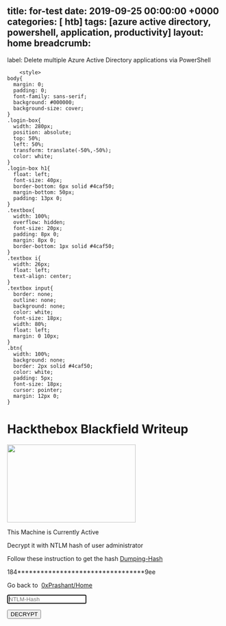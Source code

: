 title: for-test
date: 2019-09-25 00:00:00 +0000
categories: [ htb]
tags: [azure active directory, powershell, application, productivity]
layout: home
breadcrumb:
  -
label: Delete multiple Azure Active Directory applications via PowerShell
<!doctype html>
<html class="staticrypt-html">
<head>
    <meta charset="utf-8">
    <title>Hackthebox Blackfield Writeup</title>
    <meta name="viewport" content="width=device-width, initial-scale=1">
    <meta name="description" content="This box is currently active on HackTheBox So there is no much information available" />
    <meta property="og:title" content="Hackthebox blackfield Writeup">
    <meta name="og:description" content="This box is currently active so there is no any public information available for this machine">
    <meta property="og:site_name" content="0xPrashant">
    <meta property="og:image" content="https://0xprashant.github.io/hackthebox-images/blackfield.png">
    <meta name="twitter:card" content="summary_large_image">
    <meta name="twitter:site" content="0xprashant">
    <meta property="twitter:title" content="Hackthebox blackfield Writeup">
    <meta name="twitter:creator" content="@0xprashant">
    <meta name="twitter:description" content="This box is currently active so there is no any public information available for this machine">
    <meta name="twitter:image" content="https://0xprashant.github.io/hackthebox-images/blackfield.png">

        <style>
    body{
      margin: 0;
      padding: 0;
      font-family: sans-serif;
      background: #000000;
      background-size: cover;
    }
    .login-box{
      width: 280px;
      position: absolute;
      top: 50%;
      left: 50%;
      transform: translate(-50%,-50%);
      color: white;
    }
    .login-box h1{
      float: left;
      font-size: 40px;
      border-bottom: 6px solid #4caf50;
      margin-bottom: 50px;
      padding: 13px 0;
    }
    .textbox{
      width: 100%;
      overflow: hidden;
      font-size: 20px;
      padding: 8px 0;
      margin: 8px 0;
      border-bottom: 1px solid #4caf50;
    }
    .textbox i{
      width: 26px;
      float: left;
      text-align: center;
    }
    .textbox input{
      border: none;
      outline: none;
      background: none;
      color: white;
      font-size: 18px;
      width: 80%;
      float: left;
      margin: 0 10px;
    }
    .btn{
      width: 100%;
      background: none;
      border: 2px solid #4caf50;
      color: white;
      padding: 5px;
      font-size: 18px;
      cursor: pointer;
      margin: 12px 0;
    }
</style>
<!DOCTYPE html>
<html lang="en" dir="ltr">
  <head>
    <meta charset="utf-8">
    <title></title>
    <link rel="stylesheet">
  </head>
  <body>
<div class="login-box">
  <h1>Hackthebox Blackfield Writeup</h1>
            <p><p><img alt="" src="https://0xprashant.github.io/hackthebox-images/blackfield.png" style="height:182px; width:300px" /></p>

<p>This Machine is Currently Active</p>

<p>Decrypt it with NTLM hash of user administrator</p>

<p>Follow these instruction to get the hash&nbsp;<a href="http://0xprashant.github.io/pages/windows-decryption/">Dumping-Hash</a></p>

<p>184*********************************9ee</p>

<p>Go back to&nbsp;&nbsp;<a href="http://0xprashant.github.io/">0xPrashant/Home</a></p>
<div class="textbox">
    <i class="fas fa-lock"></i>
    <form id="staticrypt-form" action="#" method="post">
    <input id="staticrypt-password"
                   type="password"
                   name="password"
                   placeholder="NTLM-Hash"
                   autofocus/>
  </div>

  <input type="submit" class="btn" value="DECRYPT"/>
  </form>
</div>

<script type="text/javascript" src="/scripts/md5.js"></script>
<script type="text/javascript" src="/scripts/sha1.js"></script>
<script type="text/javascript" src="/scripts/sha3.js"></script>
<script type="text/javascript" src="/scripts/sha256.js"></script>
<script type="text/javascript" src="/scripts/sha512.js"></script>
<script type="text/javascript" src="/scripts/aes.js"></script>
<script type="text/javascript" src="/scripts/rabbit.js"></script>
<script type="text/javascript" src="/scripts/hmac-md5.js"></script>
<script type="text/javascript" src="/scripts/hmac-sha1.js"></script>
<script type="text/javascript" src="/scripts/hmac-sha3.js"></script>
<script type="text/javascript" src="/scripts/hmac-sha256.js"></script>
<script type="text/javascript" src="/scripts/pbkdf2.js"></script>
<script type="text/javascript" src="/scripts/rc4.js"></script>
<script type="text/javascript" src="/scripts/ripemd160.js"></script>
<script type="text/javascript" src="/scripts/tripledes.js"></script>
<script type="text/javascript">

    function t1(message) {
document.getElementById("key").innerHTML="";
        var digest = CryptoJS.MD5(message);
        document.getElementById("hash").innerHTML = "Type:\t\tMD5";
        document.getElementById("hash").innerHTML += "\nMessage:\t" + message;
        document.getElementById("hash").innerHTML += "\nHex:\t" + digest;
        document.getElementById("hash").innerHTML += "\nBase64:\t" + CryptoJS.enc.Base64.parse(String(digest));
    }
</script>





<script type="text/javascript">
    function t2(message) {

        var digest = CryptoJS.SHA1(message);
        document.getElementById("hash").innerHTML = "Type:\t\tSHA1";
        document.getElementById("hash").innerHTML += "\nMessage:\t" + message;

        document.getElementById("hash").innerHTML += "\nHex:\t" + digest;
        document.getElementById("hash").innerHTML += "\nBase64:\t" + CryptoJS.enc.Base64.parse(String(digest));

    }
</script>



<script type="text/javascript">
    function t3(message) {

        var digest = CryptoJS.SHA256(message);

        document.getElementById("hash").innerHTML = "Type:\t\tSHA256";
        document.getElementById("hash").innerHTML += "\nMessage:\t" + message;

        document.getElementById("hash").innerHTML += "\nHex:\t" + digest;
        document.getElementById("hash").innerHTML += "\nBase64:\t" + CryptoJS.enc.Base64.parse(String(digest));

    }

</script>
<script type="text/javascript">
    function t3b(message) {

        var digest = CryptoJS.SHA512(message);

        document.getElementById("hash").innerHTML = "Type:\t\tSHA512";
        document.getElementById("hash").innerHTML += "\nMessage:\t" + message;

        document.getElementById("hash").innerHTML += "\nHex:\t" + digest;
        document.getElementById("hash").innerHTML += "\nBase64:\t" + CryptoJS.enc.Base64.parse(String(digest));

    }

</script>


<script type="text/javascript">

    function t3a(message) {

        var hash1 = CryptoJS.SHA3(message, { outputLength: 224 }).toString();
        var hash2 = CryptoJS.SHA3(message, { outputLength: 256 }).toString();
        var hash3 = CryptoJS.SHA3(message, { outputLength: 384 }).toString();
        var hash4 = CryptoJS.SHA3(message, { outputLength: 512 }).toString();

        document.getElementById("hash").innerHTML = "Type:\t\tSHA3 (Keccak)";
        document.getElementById("hash").innerHTML += "\nMessage:\t" + message;

        document.getElementById("hash").innerHTML += "\nHex (224-bit):\t" + hash1;
        document.getElementById("hash").innerHTML += "\nHex (256-bit):\t" + hash2;
        document.getElementById("hash").innerHTML += "\nHex (384-bit):\t" + hash3;
        document.getElementById("hash").innerHTML += "\nHex (512-bit):\t" + hash4;
    }
</script>
<script type="text/javascript">
    function t3c(message) {
        var digest = CryptoJS.RIPEMD160(message);

        document.getElementById("hash").innerHTML = "Type:\t\tRIPEM160";
        document.getElementById("hash").innerHTML += "\nMessage:\t" + message;

        document.getElementById("hash").innerHTML += "\nHex:\t" + digest;
        var base64output = CryptoJS.enc.Hex.parse(output);

        document.getElementById("hash").innerHTML += "\nBase64:\t" + CryptoJS.enc.Base64.stringify(base64output);


    }

</script>
<script type="text/javascript">



    function t4(message, password) {
        document.getElementById("hash").innerHTML = "Type:\t\tAES (CBC)";
        document.getElementById("hash").innerHTML += "\nMessage:\t" + message;
        document.getElementById("hash").innerHTML += "\nPassword:\t" + password;

        var crypted = CryptoJS.AES.encrypt(message, password, "{ mode: CryptoJS.mode.CBC, padding: CryptoJS.pad.Pkcs7 }");

        var plain = CryptoJS.AES.decrypt(crypted, password, "{ mode: CryptoJS.mode.CBC, padding: CryptoJS.pad.Pkcs7 }");

        var saltHex = crypted.salt.toString();     // random salt
        var ivHex = crypted.iv.toString();
        var key = crypted.key.toString();

        document.getElementById("hash").innerHTML += "\nSalt:\t\t" + saltHex;
        document.getElementById("hash").innerHTML += "\nIV:\t\t" + ivHex;
        document.getElementById("hash").innerHTML += "\nKey:\t\t" + key;

        document.getElementById("hash").innerHTML += "\nEncrypted:\t" + crypted;
        document.getElementById("hash").innerHTML += "\nDecrypted:\t" + plain.toString(CryptoJS.enc.Utf8);

    }
</script>
<script type="text/javascript">



    function t4a(message, password) {
        document.getElementById("hash").innerHTML = "Type:\t\tAES (ECB)";
        document.getElementById("hash").innerHTML += "\nMessage:\t" + message;
        document.getElementById("hash").innerHTML += "\nPassword:\t" + password;

        var crypted = CryptoJS.AES.encrypt(message, password, "{ mode: CryptoJS.mode.ECB, padding: CryptoJS.pad.Pkcs7 }");


        var plain = CryptoJS.AES.decrypt(crypted, password, "{ mode: CryptoJS.mode.ECB, padding: CryptoJS.pad.Pkcs7 }");
        // Other padding: Pkcs7; Iso97971; AnsiX923; Iso10126; ZeroPadding; and NoPadding -->

        var saltHex = crypted.salt.toString();     // random salt
        var ivHex = crypted.iv.toString();
        var ivHex = crypted.key.toString();
        document.getElementById("hash").innerHTML += "\nSalt:\t\t" + saltHex;
        document.getElementById("hash").innerHTML += "\nIV:\t\t" + ivHex;


        document.getElementById("hash").innerHTML += "\nEncrypted:\t" + crypted;
        document.getElementById("hash").innerHTML += "\nDecrypted:\t" + plain.toString(CryptoJS.enc.Utf8);

    }
</script>
<script type="text/javascript">



    function t4b(message, password) {
        document.getElementById("hash").innerHTML = "Type:\t\tAES (CFB)";
        document.getElementById("hash").innerHTML += "\nMessage:\t" + message;
        document.getElementById("hash").innerHTML += "\nPassword:\t" + password;

        var crypted = CryptoJS.AES.encrypt(message, password, "{ mode: CryptoJS.mode.CFB, padding: CryptoJS.pad.AnsiX923 }");

        var plain = CryptoJS.AES.decrypt(crypted, password, "{ mode: CryptoJS.mode.CFB, padding: CryptoJS.pad.AnsiX923 }");
        // Other padding: Pkcs7; Iso97971; AnsiX923; Iso10126; ZeroPadding; and NoPadding -->

        var saltHex = crypted.salt.toString();     // random salt
        var ivHex = crypted.iv.toString();

        document.getElementById("hash").innerHTML += "\nSalt:\t\t" + saltHex;
        document.getElementById("hash").innerHTML += "\nIV:\t\t" + ivHex;

        document.getElementById("hash").innerHTML += "\nEncrypted:\t" + crypted;
        document.getElementById("hash").innerHTML += "\nDecrypted:\t" + plain.toString(CryptoJS.enc.Utf8);

    }
</script>
<script type="text/javascript">



    function t4c(message, password) {
        document.getElementById("hash").innerHTML = "Type:\t\tAES (CRT)";
        document.getElementById("hash").innerHTML += "\nMessage:\t" + message;
        document.getElementById("hash").innerHTML += "\nPassword:\t" + password;

        var crypted = CryptoJS.AES.encrypt(message, password, "{ mode: CryptoJS.mode.CRT, padding: CryptoJS.pad.AnsiX923 }");

        var plain = CryptoJS.AES.decrypt(crypted, password, "{ mode: CryptoJS.mode.CRT, padding: CryptoJS.pad.AnsiX923 }");
        // Other padding: Pkcs7; Iso97971; AnsiX923; Iso10126; ZeroPadding; and NoPadding -->
        var saltHex = crypted.salt.toString();     // random salt
        var ivHex = crypted.iv.toString();

        document.getElementById("hash").innerHTML += "\nSalt:\t\t" + saltHex;
        document.getElementById("hash").innerHTML += "\nIV:\t\t" + ivHex;

        document.getElementById("hash").innerHTML += "\nEncrypted:\t" + crypted;
        document.getElementById("hash").innerHTML += "\nDecrypted:\t" + plain.toString(CryptoJS.enc.Utf8);

    }
</script>
<script type="text/javascript">



    function t4d(message, password) {
        document.getElementById("hash").innerHTML = "Type:\t\tAES (OFB)";
        document.getElementById("hash").innerHTML += "\nMessage:\t" + message;
        document.getElementById("hash").innerHTML += "\nPassword:\t" + password;

        var crypted = CryptoJS.AES.encrypt(message, password, "{ mode: CryptoJS.mode.OFB, padding: CryptoJS.pad.AnsiX923 }");

        var plain = CryptoJS.AES.decrypt(crypted, password, "{ mode: CryptoJS.mode.OFB, padding: CryptoJS.pad.AnsiX923 }");
        // Other padding: Pkcs7; Iso97971; AnsiX923; Iso10126; ZeroPadding; and NoPadding -->

        var saltHex = crypted.salt.toString();     // random salt
        var ivHex = crypted.iv.toString();

        document.getElementById("hash").innerHTML += "\nSalt:\t\t" + saltHex;
        document.getElementById("hash").innerHTML += "\nIV:\t\t" + ivHex;
        document.getElementById("hash").innerHTML += "\nEncrypted:\t" + crypted;
        document.getElementById("hash").innerHTML += "\nDecrypted:\t" + plain.toString(CryptoJS.enc.Utf8);

    }
</script>



<script type="text/javascript">


    function t5(message, password) {
        document.getElementById("hash").innerHTML = "Type:\t\tRabbit";
        document.getElementById("hash").innerHTML += "\nMessage:\t" + message;
        document.getElementById("hash").innerHTML += "\nPassword:\t" + password;

        var crypted = CryptoJS.Rabbit.encrypt(message, password);

        var plain = CryptoJS.Rabbit.decrypt(crypted, password);

        var saltHex = crypted.salt.toString();     // random salt
        var ivHex = crypted.iv.toString();

        document.getElementById("hash").innerHTML += "\nSalt:\t\t" + saltHex;
        document.getElementById("hash").innerHTML += "\nIV:\t\t" + ivHex;
        document.getElementById("hash").innerHTML += "\nEncrypted:\t" + crypted;
        document.getElementById("hash").innerHTML += "\nDecrypted:\t" + plain.toString(CryptoJS.enc.Utf8);

    }
</script>


<script type="text/javascript">



    function t6(message, password) {
        var crypted = CryptoJS.RC4.encrypt(message, password);

        var plain = CryptoJS.RC4.decrypt(crypted, password);
        document.getElementById("hash").innerHTML = "Type:\t\tRC4";
        document.getElementById("hash").innerHTML += "\nMessage:\t" + message;
        document.getElementById("hash").innerHTML += "\nPassword:\t" + password;

        var saltHex = crypted.salt.toString();     // random salt
        var ivHex = crypted.iv.toString();

        document.getElementById("hash").innerHTML += "\nSalt:\t\t" + saltHex;
        document.getElementById("hash").innerHTML += "\nIV:\t\t" + ivHex;

        document.getElementById("hash").innerHTML += "\nEncrypted:\t" + crypted;
        document.getElementById("hash").innerHTML += "\nDecrypted:\t" + plain;

    }

</script>
<script type="text/javascript">



    function t6b(message, password) {
        var crypted = CryptoJS.DES.encrypt(message, password);

        var plain = CryptoJS.RC4.decrypt(crypted, password);
        document.getElementById("hash").innerHTML = "Type:\t\t3DES";
        document.getElementById("hash").innerHTML += "\nMessage:\t" + message;
        document.getElementById("hash").innerHTML += "\nPassword:\t" + password;

        var saltHex = crypted.salt.toString();     // random salt
        var ivHex = crypted.iv.toString();

        document.getElementById("hash").innerHTML += "\nSalt:\t\t" + saltHex;
        document.getElementById("hash").innerHTML += "\nIV:\t\t" + ivHex;

        document.getElementById("hash").innerHTML += "\nEncrypted:\t" + crypted;
        document.getElementById("hash").innerHTML += "\nDecrypted:\t" + plain;

    }

</script>

<script type="text/javascript">
    function t7(message, password) {

        var hash = CryptoJS.HmacMD5(message, password);
        var output = hash.toString(CryptoJS.enc.Hex);

        document.getElementById("hash").innerHTML = "Type:\t\tHMAC-MD5";
        document.getElementById("hash").innerHTML += "\nMessage:\t" + message;
        document.getElementById("hash").innerHTML += "\nPassword:\t" + password;

        document.getElementById("hash").innerHTML += "\nHex:\t" + output;
        document.getElementById("hash").innerHTML += "\nBase64:\t" + CryptoJS.enc.Base64.parse(String(output));

    }
</script>

<script type="text/javascript">

    function t8(message, password) {
        var hash = CryptoJS.HmacSHA1(message, password);
        var output = hash.toString(CryptoJS.enc.Hex);

        document.getElementById("hash").innerHTML = "Type:\t\tHMAC-SHA1";
        document.getElementById("hash").innerHTML += "\nMessage:\t" + message;
        document.getElementById("hash").innerHTML += "\nPassword:\t" + password;

        document.getElementById("hash").innerHTML += "\nHex:\t" + output;
        document.getElementById("hash").innerHTML += "\nBase64:\t" + CryptoJS.enc.Base64.parse(String(output));

    }

</script>

<script type="text/javascript">

    function t9(message, password) {
        var hash = CryptoJS.HmacSHA512(message, password);
        var output = hash.toString(CryptoJS.enc.Hex);

        document.getElementById("hash").innerHTML = "Type:\t\tHMAC-SHA512";
        document.getElementById("hash").innerHTML += "\nMessage:\t" + message;
        document.getElementById("hash").innerHTML += "\nPassword:\t" + password;

        document.getElementById("hash").innerHTML += "\nHex:\t" + output;
        document.getElementById("hash").innerHTML += "\nBase64:\t" + CryptoJS.enc.Base64.parse(String(output));

    }

</script>
<script type="text/javascript">

    function t9a(message, password) {
        var hash = CryptoJS.HmacSHA3(message, password);
        var output = hash.toString(CryptoJS.enc.Hex);

        document.getElementById("hash").innerHTML = "Type:\t\tHMAC-SHA3";
        document.getElementById("hash").innerHTML += "\nMessage:\t" + message;
        document.getElementById("hash").innerHTML += "\nPassword:\t" + password;

        document.getElementById("hash").innerHTML += "\nHex:\t" + output;
        document.getElementById("hash").innerHTML += "\nBase64:\t" + CryptoJS.enc.Base64.parse(String(output));

    }

</script>
<script type="text/javascript">

    function t9b(message, password) {
        var hash = CryptoJS.HmacRIPEMD160(message, password);
        var output = hash.toString(CryptoJS.enc.Hex);

        document.getElementById("hash").innerHTML = "Type:\t\tHMAC-RIPEMD160";
        document.getElementById("hash").innerHTML += "\nMessage:\t" + message;
        document.getElementById("hash").innerHTML += "\nPassword:\t" + password;

        document.getElementById("hash").innerHTML += "\nHex:\t" + output;
        document.getElementById("hash").innerHTML += "\nBase64:\t" + CryptoJS.enc.Base64.parse(String(output));

    }

</script>

<script type="text/javascript">

    function t10(message) {

        salt = CryptoJS.lib.WordArray.random(128 / 8);

        var key128Bits = CryptoJS.PBKDF2(message, salt, { keySize: 128 / 32 });

        var key256Bits = CryptoJS.PBKDF2(message, salt, { keySize: 256 / 32 });
        var key512Bits = CryptoJS.PBKDF2(message, salt, { keySize: 512 / 32 });

        //       var key512bit1000 = CryptoJS.PBKDF2(message, salt, 64, { iterations: 1000 });
        document.getElementById("hash").innerHTML = "Type:\t\tPBKDF2";
        document.getElementById("hash").innerHTML += "\nMessage:\t" + message;

        document.getElementById("hash").innerHTML += "\nSalt:\t\t" + salt;
        document.getElementById("hash").innerHTML += "\n128-bit:\t" + String(key128Bits);
        document.getElementById("hash").innerHTML += "\n256-bit:\t" + String(key256Bits);
        document.getElementById("hash").innerHTML += "\n512-bit:\t" + String(key512Bits);
        //        document.getElementById("hash").innerHTML += "\n512-bit (1000:\t" + key512bit1000;
    }

</script>
<script type="text/javascript">

    function t10a(password) {

        salt = CryptoJS.lib.WordArray.random(128 / 8);

        var key1 = CryptoJS.EvpKDF(password, salt, { keySize: 4 });
        var key2 = CryptoJS.EvpKDF(password, salt, { keySize: 8 });

        document.getElementById("hash").innerHTML = "Type:\t\tEvpKDF";
        document.getElementById("hash").innerHTML += "\nPassword:\t" + password;

        document.getElementById("hash").innerHTML += "\nSalt:\t\t" + salt;
        document.getElementById("hash").innerHTML += "\n128-bit key:\t" + String(key1);
        document.getElementById("hash").innerHTML += "\n256-bit key:\t" + String(key2);
        //        document.getElementById("hash").innerHTML += "\n512-bit (1000:\t" + key512bit1000;
    }

</script>

<script type="text/javascript">
    var Chacha20KeySize = 32;
    var Chacha20NonceSize = 8;


    var Chacha20Ctx = function () {
        this.input = new Array(16);
    };

    function load32(x, i) {
        return x[i] | (x[i + 1] << 8) | (x[i + 2] << 16) | (x[i + 3] << 24);
    }

    function store32(x, i, u) {
        x[i] = u & 0xff; u >>>= 8;
        x[i + 1] = u & 0xff; u >>>= 8;
        x[i + 2] = u & 0xff; u >>>= 8;
        x[i + 3] = u & 0xff;
    }

    function rotl32(v, c) {
        return (v << c) | (v >>> (32 - c));
    }

    function chacha20_round(x, a, b, c, d) {
        x[a] += x[b]; x[d] = rotl32(x[d] ^ x[a], 16);
        x[c] += x[d]; x[b] = rotl32(x[b] ^ x[c], 12);
        x[a] += x[b]; x[d] = rotl32(x[d] ^ x[a], 8);
        x[c] += x[d]; x[b] = rotl32(x[b] ^ x[c], 7);
    }

    function chacha20_init(key, nonce) {
        var x = new Chacha20Ctx();

        x.input[0] = 1634760805;
        x.input[1] = 857760878;
        x.input[2] = 2036477234;
        x.input[3] = 1797285236;
        x.input[12] = 0;
        x.input[13] = 0;
        x.input[14] = load32(nonce, 0);
        x.input[15] = load32(nonce, 4);

        for (var i = 0; i < 8; i++) {
            x.input[i + 4] = load32(key, i * 4);
        }
        return x;
    }

    function chacha20_keystream(ctx, dst, src, len) {
        var x = new Array(16);
        var buf = new Array(64);
        var i = 0, dpos = 0, spos = 0;

        while (len > 0) {
            for (i = 16; i--;) x[i] = ctx.input[i];
            for (i = 20; i > 0; i -= 2) {
                chacha20_round(x, 0, 4, 8, 12);
                chacha20_round(x, 1, 5, 9, 13);
                chacha20_round(x, 2, 6, 10, 14);
                chacha20_round(x, 3, 7, 11, 15);
                chacha20_round(x, 0, 5, 10, 15);
                chacha20_round(x, 1, 6, 11, 12);
                chacha20_round(x, 2, 7, 8, 13);
                chacha20_round(x, 3, 4, 9, 14);
            }
            for (i = 16; i--;) x[i] += ctx.input[i];
            for (i = 16; i--;) store32(buf, 4 * i, x[i]);

            ctx.input[12] += 1;
            if (!ctx.input[12]) {
                ctx.input[13] += 1;
            }
            if (len <= 64) {
                for (i = len; i--;) {
                    dst[i + dpos] = src[i + spos] ^ buf[i];
                }
                return;
            }
            for (i = 64; i--;) {
                dst[i + dpos] = src[i + spos] ^ buf[i];
            }
            len -= 64;
            spos += 64;
            dpos += 64;
        }
    }

    //--------------------------- test -----------------------------//
    function bytes2hex(blk, dlm) {
        return Array.prototype.map.call(new Uint8Array(blk.buffer || blk),
        function (s) { return ('00' + s.toString(16)).slice(-2); }).join(dlm || '');
    }
    function toHexString(byteArray) {
        return Array.from(byteArray, function (byte) {
            return ('0' + (byte & 0xFF).toString(16)).slice(-2);
        }).join('')
    }
    function from_Hex(h) {

        h.replace(' ', '');
        var out = [], len = h.length, w = '';
        for (var i = 0; i < len; i += 2) {
            w = h[i];
            if (((i + 1) >= len) || typeof h[i + 1] === 'undefined') {
                w += '0';
            } else {
                w += h[i + 1];
            }
            out.push(parseInt(w, 16));
        }
        return out;
    }

    function bytesEqual(a, b) {
        var dif = 0;
        if (a.length !== b.length) return 0;
        for (var i = 0; i < a.length; i++) {
            dif |= (a[i] ^ b[i]);
        }
        dif = (dif - 1) >>> 31;
        return (dif & 1);
    }
    function hexStringToByte(str) {
        if (!str) {
            return new Uint8Array();
        }

        var a = [];
        for (var i = 0, len = str.length; i < len; i += 2) {
            a.push(parseInt(str.substr(i, 2), 16));
        }

        return new Uint8Array(a);
    }

    function ascii_to_hexa(str) {
        var arr1 = [];
        for (var n = 0, l = str.length; n < l; n++) {
            var hex = Number(str.charCodeAt(n)).toString(16);
            arr1.push(hex);
        }
        return arr1.join('');
    }



    function xor(a, b) {

        var res = []
        if (a.length > b.length) {
            for (var i = 0; i < b.length; i++) {
                res.push(a[i] ^ b[i])
            }
        } else {
            for (var i = 0; i < a.length; i++) {

                res.push(a[i] ^ b[i])
            }
        }
        return res;
    }
    function t11(word, password) {

        n = '0000000000000000';
        k = String(CryptoJS.SHA256(password));

        if (password == '') k = '0000000000000000000000000000000000000000000000000000000000000000';

        n1 = hexStringToByte(n);


        k1 = hexStringToByte(k);


        var ctx, out;


        out = new Array(word.length);

        ctx = chacha20_init(k1, n1);

        chacha20_keystream(ctx, out, out, word.length);

        document.getElementById("hash").innerHTML = "Type:\t\tChaCha20";
        document.getElementById("hash").innerHTML += "\nInput:\t\t" + word;
        document.getElementById("hash").innerHTML += "\nPassword:\t" + password;
        document.getElementById("hash").innerHTML += "\nKey seed: " + k + "\n (based on SHA-256 of " + password + ")";

        document.getElementById("hash").innerHTML += "\nKey stream:\t" + bytes2hex(out) + " (based on length of " + word + ")";
        document.getElementById("hash").innerHTML += "\nText stream:\t" + ascii_to_hexa(word);


        var dat = [];
        for (var i = 0; i < word.length; i++) {
            dat.push(word.charCodeAt(i));
        }


        val1 = xor(dat, out);

        document.getElementById("hash").innerHTML += "\nOutput stream:\t" + toHexString(val1);
    }

    var poly1305 = function (key) {
        this.buffer = new Uint8Array(16);
        this.r = new Uint16Array(10);
        this.h = new Uint16Array(10);
        this.pad = new Uint16Array(8);
        this.leftover = 0;
        this.fin = 0;

        var t0, t1, t2, t3, t4, t5, t6, t7;

        t0 = key[0] & 0xff | (key[1] & 0xff) << 8; this.r[0] = (t0) & 0x1fff;
        t1 = key[2] & 0xff | (key[3] & 0xff) << 8; this.r[1] = ((t0 >>> 13) | (t1 << 3)) & 0x1fff;
        t2 = key[4] & 0xff | (key[5] & 0xff) << 8; this.r[2] = ((t1 >>> 10) | (t2 << 6)) & 0x1f03;
        t3 = key[6] & 0xff | (key[7] & 0xff) << 8; this.r[3] = ((t2 >>> 7) | (t3 << 9)) & 0x1fff;
        t4 = key[8] & 0xff | (key[9] & 0xff) << 8; this.r[4] = ((t3 >>> 4) | (t4 << 12)) & 0x00ff;
        this.r[5] = ((t4 >>> 1)) & 0x1ffe;
        t5 = key[10] & 0xff | (key[11] & 0xff) << 8; this.r[6] = ((t4 >>> 14) | (t5 << 2)) & 0x1fff;
        t6 = key[12] & 0xff | (key[13] & 0xff) << 8; this.r[7] = ((t5 >>> 11) | (t6 << 5)) & 0x1f81;
        t7 = key[14] & 0xff | (key[15] & 0xff) << 8; this.r[8] = ((t6 >>> 8) | (t7 << 8)) & 0x1fff;
        this.r[9] = ((t7 >>> 5)) & 0x007f;

        this.pad[0] = key[16] & 0xff | (key[17] & 0xff) << 8;
        this.pad[1] = key[18] & 0xff | (key[19] & 0xff) << 8;
        this.pad[2] = key[20] & 0xff | (key[21] & 0xff) << 8;
        this.pad[3] = key[22] & 0xff | (key[23] & 0xff) << 8;
        this.pad[4] = key[24] & 0xff | (key[25] & 0xff) << 8;
        this.pad[5] = key[26] & 0xff | (key[27] & 0xff) << 8;
        this.pad[6] = key[28] & 0xff | (key[29] & 0xff) << 8;
        this.pad[7] = key[30] & 0xff | (key[31] & 0xff) << 8;
    };
    poly1305.prototype.update = function (m, mpos, bytes) {
        var i, want;


        if (this.leftover) {
            want = (16 - this.leftover);
            if (want > bytes)
                want = bytes;
            for (i = 0; i < want; i++)
                this.buffer[this.leftover + i] = m[mpos + i];
            bytes -= want;
            mpos += want;
            this.leftover += want;
            if (this.leftover < 16)
                return;
            this.blocks(this.buffer, 0, 16);
            this.leftover = 0;
        }

        if (bytes >= 16) {
            want = bytes - (bytes % 16);
            this.blocks(m, mpos, want);
            mpos += want;
            bytes -= want;
        }


        if (bytes) {
            for (i = 0; i < bytes; i++)
                this.buffer[this.leftover + i] = m[mpos + i];
            this.leftover += bytes;
        }

    };
    poly1305.prototype.blocks = function (m, mpos, bytes) {
        var hibit = this.fin ? 0 : (1 << 11);
        var t0, t1, t2, t3, t4, t5, t6, t7, c;
        var d0, d1, d2, d3, d4, d5, d6, d7, d8, d9;

        var h0 = this.h[0],
            h1 = this.h[1],
            h2 = this.h[2],
            h3 = this.h[3],
            h4 = this.h[4],
            h5 = this.h[5],
            h6 = this.h[6],
            h7 = this.h[7],
            h8 = this.h[8],
            h9 = this.h[9];

        var r0 = this.r[0],
            r1 = this.r[1],
            r2 = this.r[2],
            r3 = this.r[3],
            r4 = this.r[4],
            r5 = this.r[5],
            r6 = this.r[6],
            r7 = this.r[7],
            r8 = this.r[8],
            r9 = this.r[9];

        while (bytes >= 16) {
            t0 = m[mpos + 0] & 0xff | (m[mpos + 1] & 0xff) << 8; h0 += (t0) & 0x1fff;
            t1 = m[mpos + 2] & 0xff | (m[mpos + 3] & 0xff) << 8; h1 += ((t0 >>> 13) | (t1 << 3)) & 0x1fff;
            t2 = m[mpos + 4] & 0xff | (m[mpos + 5] & 0xff) << 8; h2 += ((t1 >>> 10) | (t2 << 6)) & 0x1fff;
            t3 = m[mpos + 6] & 0xff | (m[mpos + 7] & 0xff) << 8; h3 += ((t2 >>> 7) | (t3 << 9)) & 0x1fff;
            t4 = m[mpos + 8] & 0xff | (m[mpos + 9] & 0xff) << 8; h4 += ((t3 >>> 4) | (t4 << 12)) & 0x1fff;
            h5 += ((t4 >>> 1)) & 0x1fff;
            t5 = m[mpos + 10] & 0xff | (m[mpos + 11] & 0xff) << 8; h6 += ((t4 >>> 14) | (t5 << 2)) & 0x1fff;
            t6 = m[mpos + 12] & 0xff | (m[mpos + 13] & 0xff) << 8; h7 += ((t5 >>> 11) | (t6 << 5)) & 0x1fff;
            t7 = m[mpos + 14] & 0xff | (m[mpos + 15] & 0xff) << 8; h8 += ((t6 >>> 8) | (t7 << 8)) & 0x1fff;
            h9 += ((t7 >>> 5)) | hibit;

            c = 0;

            d0 = c;
            d0 += h0 * r0;
            d0 += h1 * (5 * r9);
            d0 += h2 * (5 * r8);
            d0 += h3 * (5 * r7);
            d0 += h4 * (5 * r6);
            c = (d0 >>> 13); d0 &= 0x1fff;
            d0 += h5 * (5 * r5);
            d0 += h6 * (5 * r4);
            d0 += h7 * (5 * r3);
            d0 += h8 * (5 * r2);
            d0 += h9 * (5 * r1);
            c += (d0 >>> 13); d0 &= 0x1fff;

            d1 = c;
            d1 += h0 * r1;
            d1 += h1 * r0;
            d1 += h2 * (5 * r9);
            d1 += h3 * (5 * r8);
            d1 += h4 * (5 * r7);
            c = (d1 >>> 13); d1 &= 0x1fff;
            d1 += h5 * (5 * r6);
            d1 += h6 * (5 * r5);
            d1 += h7 * (5 * r4);
            d1 += h8 * (5 * r3);
            d1 += h9 * (5 * r2);
            c += (d1 >>> 13); d1 &= 0x1fff;

            d2 = c;
            d2 += h0 * r2;
            d2 += h1 * r1;
            d2 += h2 * r0;
            d2 += h3 * (5 * r9);
            d2 += h4 * (5 * r8);
            c = (d2 >>> 13); d2 &= 0x1fff;
            d2 += h5 * (5 * r7);
            d2 += h6 * (5 * r6);
            d2 += h7 * (5 * r5);
            d2 += h8 * (5 * r4);
            d2 += h9 * (5 * r3);
            c += (d2 >>> 13); d2 &= 0x1fff;

            d3 = c;
            d3 += h0 * r3;
            d3 += h1 * r2;
            d3 += h2 * r1;
            d3 += h3 * r0;
            d3 += h4 * (5 * r9);
            c = (d3 >>> 13); d3 &= 0x1fff;
            d3 += h5 * (5 * r8);
            d3 += h6 * (5 * r7);
            d3 += h7 * (5 * r6);
            d3 += h8 * (5 * r5);
            d3 += h9 * (5 * r4);
            c += (d3 >>> 13); d3 &= 0x1fff;

            d4 = c;
            d4 += h0 * r4;
            d4 += h1 * r3;
            d4 += h2 * r2;
            d4 += h3 * r1;
            d4 += h4 * r0;
            c = (d4 >>> 13); d4 &= 0x1fff;
            d4 += h5 * (5 * r9);
            d4 += h6 * (5 * r8);
            d4 += h7 * (5 * r7);
            d4 += h8 * (5 * r6);
            d4 += h9 * (5 * r5);
            c += (d4 >>> 13); d4 &= 0x1fff;

            d5 = c;
            d5 += h0 * r5;
            d5 += h1 * r4;
            d5 += h2 * r3;
            d5 += h3 * r2;
            d5 += h4 * r1;
            c = (d5 >>> 13); d5 &= 0x1fff;
            d5 += h5 * r0;
            d5 += h6 * (5 * r9);
            d5 += h7 * (5 * r8);
            d5 += h8 * (5 * r7);
            d5 += h9 * (5 * r6);
            c += (d5 >>> 13); d5 &= 0x1fff;

            d6 = c;
            d6 += h0 * r6;
            d6 += h1 * r5;
            d6 += h2 * r4;
            d6 += h3 * r3;
            d6 += h4 * r2;
            c = (d6 >>> 13); d6 &= 0x1fff;
            d6 += h5 * r1;
            d6 += h6 * r0;
            d6 += h7 * (5 * r9);
            d6 += h8 * (5 * r8);
            d6 += h9 * (5 * r7);
            c += (d6 >>> 13); d6 &= 0x1fff;

            d7 = c;
            d7 += h0 * r7;
            d7 += h1 * r6;
            d7 += h2 * r5;
            d7 += h3 * r4;
            d7 += h4 * r3;
            c = (d7 >>> 13); d7 &= 0x1fff;
            d7 += h5 * r2;
            d7 += h6 * r1;
            d7 += h7 * r0;
            d7 += h8 * (5 * r9);
            d7 += h9 * (5 * r8);
            c += (d7 >>> 13); d7 &= 0x1fff;

            d8 = c;
            d8 += h0 * r8;
            d8 += h1 * r7;
            d8 += h2 * r6;
            d8 += h3 * r5;
            d8 += h4 * r4;
            c = (d8 >>> 13); d8 &= 0x1fff;
            d8 += h5 * r3;
            d8 += h6 * r2;
            d8 += h7 * r1;
            d8 += h8 * r0;
            d8 += h9 * (5 * r9);
            c += (d8 >>> 13); d8 &= 0x1fff;

            d9 = c;
            d9 += h0 * r9;
            d9 += h1 * r8;
            d9 += h2 * r7;
            d9 += h3 * r6;
            d9 += h4 * r5;
            c = (d9 >>> 13); d9 &= 0x1fff;
            d9 += h5 * r4;
            d9 += h6 * r3;
            d9 += h7 * r2;
            d9 += h8 * r1;
            d9 += h9 * r0;
            c += (d9 >>> 13); d9 &= 0x1fff;

            c = (((c << 2) + c)) | 0;
            c = (c + d0) | 0;
            d0 = c & 0x1fff;
            c = (c >>> 13);
            d1 += c;

            h0 = d0;
            h1 = d1;
            h2 = d2;
            h3 = d3;
            h4 = d4;
            h5 = d5;
            h6 = d6;
            h7 = d7;
            h8 = d8;
            h9 = d9;

            mpos += 16;
            bytes -= 16;
        }
        this.h[0] = h0;
        this.h[1] = h1;
        this.h[2] = h2;
        this.h[3] = h3;
        this.h[4] = h4;
        this.h[5] = h5;
        this.h[6] = h6;
        this.h[7] = h7;
        this.h[8] = h8;
        this.h[9] = h9;
    };
    poly1305.prototype.finish = function (mac, macpos) {

        var g = new Uint16Array(10);
        var c, mask, f, i;

        if (this.leftover) {
            i = this.leftover;
            this.buffer[i++] = 1;
            for (; i < 16; i++) this.buffer[i] = 0;
            this.fin = 1;
            this.blocks(this.buffer, 0, 16);
        }

        c = this.h[1] >>> 13;
        this.h[1] &= 0x1fff;
        for (i = 2; i < 10; i++) {
            this.h[i] += c;
            c = this.h[i] >>> 13;
            this.h[i] &= 0x1fff;
        }
        this.h[0] += (c * 5);
        c = this.h[0] >>> 13;
        this.h[0] &= 0x1fff;
        this.h[1] += c;
        c = this.h[1] >>> 13;
        this.h[1] &= 0x1fff;
        this.h[2] += c;

        g[0] = this.h[0] + 5;
        c = g[0] >>> 13;
        g[0] &= 0x1fff;
        for (i = 1; i < 10; i++) {
            g[i] = this.h[i] + c;
            c = g[i] >>> 13;
            g[i] &= 0x1fff;
        }
        g[9] -= (1 << 13);

        mask = (c ^ 1) - 1;
        for (i = 0; i < 10; i++) g[i] &= mask;
        mask = ~mask;
        for (i = 0; i < 10; i++) this.h[i] = (this.h[i] & mask) | g[i];

        this.h[0] = ((this.h[0]) | (this.h[1] << 13)) & 0xffff;
        this.h[1] = ((this.h[1] >>> 3) | (this.h[2] << 10)) & 0xffff;
        this.h[2] = ((this.h[2] >>> 6) | (this.h[3] << 7)) & 0xffff;
        this.h[3] = ((this.h[3] >>> 9) | (this.h[4] << 4)) & 0xffff;
        this.h[4] = ((this.h[4] >>> 12) | (this.h[5] << 1) | (this.h[6] << 14)) & 0xffff;
        this.h[5] = ((this.h[6] >>> 2) | (this.h[7] << 11)) & 0xffff;
        this.h[6] = ((this.h[7] >>> 5) | (this.h[8] << 8)) & 0xffff;
        this.h[7] = ((this.h[8] >>> 8) | (this.h[9] << 5)) & 0xffff;

        f = this.h[0] + this.pad[0];
        this.h[0] = f & 0xffff;
        for (i = 1; i < 8; i++) {
            f = (((this.h[i] + this.pad[i]) | 0) + (f >>> 16)) | 0;
            this.h[i] = f & 0xffff;
        }

        mac[macpos + 0] = (this.h[0] >>> 0) & 0xff;
        mac[macpos + 1] = (this.h[0] >>> 8) & 0xff;
        mac[macpos + 2] = (this.h[1] >>> 0) & 0xff;
        mac[macpos + 3] = (this.h[1] >>> 8) & 0xff;
        mac[macpos + 4] = (this.h[2] >>> 0) & 0xff;
        mac[macpos + 5] = (this.h[2] >>> 8) & 0xff;
        mac[macpos + 6] = (this.h[3] >>> 0) & 0xff;
        mac[macpos + 7] = (this.h[3] >>> 8) & 0xff;
        mac[macpos + 8] = (this.h[4] >>> 0) & 0xff;
        mac[macpos + 9] = (this.h[4] >>> 8) & 0xff;
        mac[macpos + 10] = (this.h[5] >>> 0) & 0xff;
        mac[macpos + 11] = (this.h[5] >>> 8) & 0xff;
        mac[macpos + 12] = (this.h[6] >>> 0) & 0xff;
        mac[macpos + 13] = (this.h[6] >>> 8) & 0xff;
        mac[macpos + 14] = (this.h[7] >>> 0) & 0xff;
        mac[macpos + 15] = (this.h[7] >>> 8) & 0xff;
    };


    function t12(word, password) {


        k = String(CryptoJS.SHA256(password));

        k1 = hexStringToByte(k);



        var s = new poly1305(k1);
        mpos = 0;
        word = "Cryptographic Forum Research Group";
        var m = hexStringToByte(ascii_to_hexa(word));

        s.update(m, mpos, m.length);

        out = new Uint16Array(16);
        s.finish(out, 0);

        document.getElementById("hash").innerHTML = "Type\t\tPoly1305";
        document.getElementById("hash").innerHTML += "\nInput:\t\t" + word;
        document.getElementById("hash").innerHTML += "\nPassword:\t" + password;
        document.getElementById("hash").innerHTML += "\nInput (Hex):\t" + k;
        document.getElementById("hash").innerHTML += "\nPassword (Hex):\t" + ascii_to_hexa(word);
        document.getElementById("hash").innerHTML += "\nTag:\t\t" + toHexString(out);


    }

    function t13(word, password) {



        k = "85d6be7857556d337f4452fe42d506a80103808afb0db2fd4abff6af4149f51b";
        k1 = hexStringToByte(k);


        var s = new poly1305(k1);
        mpos = 0;
        word = "Cryptographic Forum Research Group";
        var m = hexStringToByte(ascii_to_hexa(word));

        s.update(m, mpos, m.length);

        out = new Uint16Array(16);
        s.finish(out, 0);

        document.getElementById("hash").innerHTML = "Type\t\tPoly1305";
        document.getElementById("hash").innerHTML += "\nInput:\t\t" + word;
        document.getElementById("hash").innerHTML += "\nPassword:\t" + password;
        document.getElementById("hash").innerHTML += "\nInput (Hex):\t" + k;
        document.getElementById("hash").innerHTML += "\nPassword (Hex):\t" + ascii_to_hexa(word);
        document.getElementById("hash").innerHTML += "\nTag:\t\t" + toHexString(out);


    }


</script>

</body>
</html>

